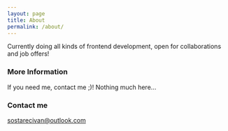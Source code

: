 ```yaml
---
layout: page
title: About
permalink: /about/
---
```


Currently doing all kinds of frontend development, open for collaborations and job offers!

### More Information

If you need me, contact me ;)! Nothing much here...

### Contact me

[sostarecivan@outlook.com](mailto:email@domain.com)